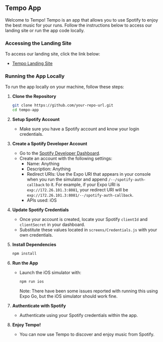 ## Tempo App

Welcome to Tempo! Tempo is an app that allows you to use Spotify to enjoy the best music for your runs. Follow the instructions below to access our landing site or run the app code locally.

### Accessing the Landing Site

To access our landing site, click the link below:
- [Tempo Landing Site](https://tempo-szyi.onrender.com)

### Running the App Locally

To run the app locally on your machine, follow these steps:

1. **Clone the Repository**
   ```bash
   git clone https://github.com/your-repo-url.git
   cd tempo-app
   ```

2. **Setup Spotify Account**
   - Make sure you have a Spotify account and know your login credentials.

3. **Create a Spotify Developer Account**
   - Go to the [Spotify Developer Dashboard](https://developer.spotify.com).
   - Create an account with the following settings:
     - Name: Anything
     - Description: Anything
     - Redirect URIs: Use the Expo URI that appears in your console when you run the simulator and append `/--/spotify-auth-callback` to it. For example, if your Expo URI is `exp://172.26.101.3:8081`, your redirect URI will be `exp://172.26.101.3:8081/--/spotify-auth-callback`.
     - APIs used: iOS

4. **Update Spotify Credentials**
   - Once your account is created, locate your Spotify `clientId` and `clientSecret` in your dashboard.
   - Substitute these values located in `screens/Credentials.js` with your own credentials.

5. **Install Dependencies**
   ```bash
   npm install
   ```

6. **Run the App**
   - Launch the iOS simulator with:
     ```bash
     npm run ios
     ```
     Note: There have been some issues reported with running this using Expo Go, but the iOS simulator should work fine.

7. **Authenticate with Spotify**
   - Authenticate using your Spotify credentials within the app.

8. **Enjoy Tempo!**
   - You can now use Tempo to discover and enjoy music from Spotify.
